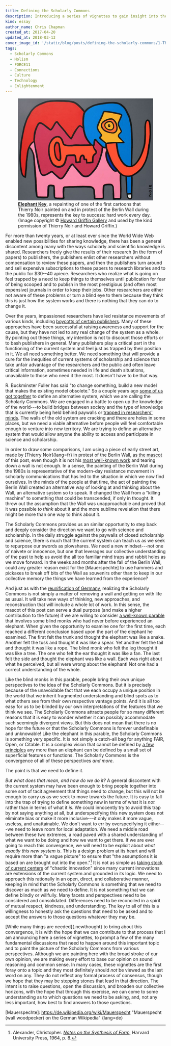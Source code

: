 ```yaml
---
title: Defining the Scholarly Commons
description: Introducing a series of vignettes to gain insight into the Scholarly Commons.
kind: essay
author_name: Chris Chapman
created_at: 2017-04-20
updated_at: 2018-03-13
cover_image_id: '/static/blog/posts/defining-the-scholarly-commons/1-Thierry-Noir-Howard-Griffin-Gallery_742_560_80_s_c1_smart_scale.jpg'
tags:
  - Scholarly Commons
  - Holism
  - FORCE11
  - Connections
  - Culture
  - Technology
  - Enlightenment
---
```

<figure id="the-key-to-success" property="schema:sharedContent" class="img" resource="#the-key-to-success" typeof="schema:ImageObject">
  <link property="schema:representativeOfPage" resource="schema:True" />
  <meta property="schema:width" content="742 px" datatype="schema:Distance" />
  <meta property="schema:height" content="560 px" datatype="schema:Distance" />
  <meta property="schema:contentSize" content="51KB" />
  <img property="schema:contentUrl" class="static" alt="An elephant made of various brightly colored components and a large key in the middle" src="1-Thierry-Noir-Howard-Griffin-Gallery_742_560_80_s_c1_smart_scale.jpg" />
  <figcaption property="schema:caption"><b><a href="https://howardgriffinprints.com/print/thierry-noir/elephant-key-dark-grey/">Elephant Key</a></b>, a repainting of one of the first cartoons that <span lang="fr">Thierry Noir</span> painted on and in protest of the Berlin Wall during the 1980s, represents the key to success: hard work every day. (Image copyright © <a property="pav:retrievedFrom" href="http://howardgriffingallery.com/images/made/uploads/images/1-Thierry-Noir-Howard-Griffin-Gallery_742_560_80_s_c1_smart_scale.jpg">Howard Griffin Gallery</a> and used by the kind permission of <span lang="fr">Thierry Noir</span> and Howard Griffin.)</figcaption>
</figure>

For more than twenty years, or at least ever since the World Wide Web enabled
new possibilities for sharing knowledge, there has been a general discontent
among many with the ways scholarly and scientific knowledge is shared.
Researchers freely give the results of their research (in the form of papers)
to publishers, the publishers enlist other researchers without compensation to
review these papers, and then the publishers turn around and sell expensive
subscriptions to these papers to research libraries and to the public for
$30--40 apiece. Researchers who realize what is going on feel trapped by a need
to keep things to themselves until publication for fear of being scooped and to
publish in the most prestigious (and often most expensive) journals in order to
keep their jobs. Other researchers are either not aware of these problems or
turn a blind eye to them because they think this is just how the system works
and there is nothing that they can do to change it.

Over the years, impassioned researchers have led resistance movements of
various kinds, including [boycotts of certain publishers][boycotts]. Many of
these approaches have been successful at raising awareness and support for the
cause, but they have not led to any real change of the system as a whole. By
pointing out these things, my intention is not to discount those efforts or to
bash publishers in general. Many publishers play a critical part in the
functioning of the current system and feel just as trapped by their position in
it. We all need something better. We need something that will provide a cure
for the inequities of current systems of scholarship and science that take
unfair advantage of the researchers and the public and often leave critical
information, sometimes needed in life and death situations, unavailable to
those who need it the most. It doesn't have to be that way.

<!--MORE-->

R. Buckminster Fuller has said "to change something, build a new model that
makes the existing model obsolete." So a couple years ago [some of us got
together][scwg] to define an alternative system, which we are calling the
Scholarly Commons. We are engaged in a battle to open up the knowledge of the
world---to build bridges between society and the type of knowledge that is
currently being held behind paywalls or [trapped in researchers' minds][opening
knowledge]. The walls of the old system are cracking and there are holes in
some places, but we need a viable alternative before people will feel
comfortable enough to venture into new territory. We are trying to define an
alternative system that would allow anyone the ability to access and
participate in science and scholarship.

In order to draw some comparisons, I am using a piece of early street art, made
by [Thierry Noir]{lang=fr} in protest of the Berlin Wall, [as the
mascot](#the-key-to-success) of this post, even though it is not his [most
well-known work][mutations] and tearing down a wall is not enough. In a sense,
the painting of the Berlin Wall during the 1980s is representative of the
modern-day resistance movement in scholarly communications that has led to the
situation in which we now find ourselves. In the minds of the people at that
time, the act of painting the Berlin Wall created an alternative way of looking
at and thinking about the Wall, an alternative system so to speak. It changed
the Wall from a "killing machine" to something that could be transcended, if
only in thought. It threw out the assumption that the Wall was unapproachable
and proved that it was possible _to think_ about it and the more sublime
revelation that there might be more than one way to think about it.

The Scholarly Commons provides us an similar opportunity to step back and
deeply consider the direction we want to go with science and scholarship. In
the daily struggle against the paywalls of closed scholarship and science,
there is much that the current system can teach us as we seek to repurpose our
swords as plowshares. We need a new mindset---not one of naivete or innocence,
but one that leverages our collective understanding of the past to help us
avoid the all too familiar mind traps and rabbit holes as we move forward. In
the weeks and months after the fall of the Berlin Wall, could any greater
reason exist for the [Mauerspechte] to use hammers and pickaxes to break off
bits of the Wall as souvenirs other than to keep in our collective memory the
things we have learned from the experience?

And just as with the [reunification of Germany], realizing the Scholarly
Commons is not simply a matter of removing a wall and getting on with life as
usual. It will take new ways of thinking, new approaches, and reconstruction
that will include a whole lot of work. In this sense, the mascot of this post
can serve a dual purpose (and make a higher contribution to the future) if we
are willing to consider [a well-known parable][parable] that involves some
blind monks who had never before experienced an elephant. When given the
opportunity to examine one for the first time, each reached a different
conclusion based upon the part of the elephant he examined. The first felt the
trunk and thought the elephant was like a snake. Another felt the tusk and
thought it was like a spear. Yet another felt the tail and thought it was like
a rope. The blind monk who felt the leg thought it was like a tree. The one who
felt the ear thought it was like a fan. The last felt the side and thought the
elephant was like a wall. Each was right about what he perceived, but all were
wrong about the elephant! Not one had a correct understanding of the whole.

Like the blind monks in this parable, people bring their own unique
perspectives to the idea of the Scholarly Commons. But it is precisely because
of the unavoidable fact that we each occupy a unique position in the world that
we inherit fragmented understanding and blind spots as to what others see from
their own respective vantage points. And it is all too easy for us to be
blinded by our own interpretations of the features that we think we see. The
Scholarly Commons attracts people for so many different reasons that it is easy
to wonder whether it can possibly accommodate such seemingly divergent views.
But this does not mean that there is no hope for the future or that the
Scholarly Commons is forever undefinable and unknowable! Like the elephant in
this parable, the Scholarly Commons is something very specific. It is not
simply a catch-all bag for anything FAIR, Open, or Citable. It is a complex
vision that cannot be defined by [a few principles][principles] any more than
an elephant can be defined by a small set of superficial features or functions.
The Scholarly Commons is the convergence of all of these perspectives _and
more_.

The point is that we need to define it.

_But what does that mean, and how do we do it?_ A general discontent with the
current system may have been enough to bring people together into some sort of
tacit agreement that things need to change, but this will not be enough to
carry us as we seek to move towards the future. It is easy to fall into the
trap of trying to define something new in terms of what it is _not_ rather than
in terms of what it _is_. We could innocently try to avoid this trap by not
saying anything at all, but underspecifying this new system does not eliminate
bias or make it more inclusive---it only makes it more vague, useless, and
unattainable. We don't want to err by overspecifying it either---we need to
leave room for local adaptation. We need a middle road between these two
extremes, a road paved with a shared understanding of what we want to be doing
and how we want to get there. If we are ever going to reach this convergence,
we will need to be explicit about _what exactly this new system is_. This is a
design problem at its heart and will require more than "a vague picture" to
ensure that "the assumptions it is based on are brought out into the
open."[^notes] It is not as simple as [taking stock of current centers][gaps
and systems] of "chaotic innovation" since many current innovations are
extensions of the current system and grounded in its logic. We need to approach
this rationally in an open, direct, and collaborative manner, keeping in mind
that the Scholarly Commons is something that we need to discover as much as we
need to define. It is not something that we can define blindly or willfully.
Many facets and perspectives need to be considered and consolidated.
Differences need to be reconciled in a spirit of mutual respect, kindness, and
understanding. The key to all of this is a willingness to honestly ask the
questions that need to be asked and to accept the answers to those questions
whatever they may be.

[While many things are needed]{.newthought} to bring about this convergence, it
is with the hope that we can contribute to that process that I am announcing
here a series of vignettes, to prompt a few of the many fundamental discussions
that need to happen around this important topic and to paint the picture of the
Scholarly Commons from various perspectives. Although we are painting here with
the broad stroke of our own opinion, we are making every effort to base our
opinion on sound reasoning and common sense. In many cases, these vignettes are
the first foray onto a topic and they most definitely should _not_ be viewed as
the last word on any. They do not reflect any formal process of consensus,
though we hope that they may be stepping stones that lead in that direction.
The intent is to raise questions, open the discussion, and broaden our
collective horizons, with the hope that through this exercise, we can come to
some understanding as to which questions we need to be asking, and, not any
less important, how best to find answers to those questions.

[boycotts]: <https://organizationsandsocialchange.wordpress.com/2016/02/15/to-all-academics-lets-boycott-commercial-publishers/>
[Buckminster]: <http://www.davidmcelroy.org/?p=18991> "We can’t defeat the existing system; we must build a better one instead, by David McElroy"
[mutations]: <https://www.independent.co.uk/arts-entertainment/art/features/thierry-noir-the-street-artist-who-mutated-the-berlin-wall-in-protest-9316814.html> "Meet Thierry Noir: The street artist who 'mutated' the Berlin Wall in protest, on The Independent"
[reunification of Germany]: <https://en.wikipedia.org/wiki/German_reunification> "German Reunification, on Wikipedia"
[parable]: <https://en.wikipedia.org/wiki/Blind_men_and_an_elephant> "Blind Men and an Elephant, on Wikipedia"
[principles]: <https://www.force11.org/group/scholarly-commons-working-group-wp2principles/principles-scholarly-commons-open-comments> "About the principles of the Scholarly Commons"
[scwg]: <https://www.force11.org/group/scholarly-commons-working-group> "The Scholarly Commons Working Group at FORCE11"
[opening knowledge]: <../opening-knowledge/> "The Pentandra Blog → Opening Knowledge"
[gaps and systems]: <../putting-the-pieces-together-technology/#on-gaps-and-systems> "The Pentandra Blog → Putting the Pieces Together: Technology → On Gaps and Systems"
[Mauerspechte]: <https://de.wikipedia.org/wiki/Mauerspecht> "Mauerspecht (wall woodpecker) on the German Wikipedia" {lang=de}

[^notes]:

    Alexander, Christopher. <cite>[Notes on the Synthesis of
    Form](https://books.google.com/books?id=Kh3T3XFUfPQC)</cite>, Harvard
    University Press, 1964, p. 8.
